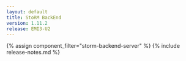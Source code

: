 ```yaml
---
layout: default
title: StoRM BackEnd
version: 1.11.2
release: EMI3-U2
---
```


{% assign component_filter="storm-backend-server" %}
{% include release-notes.md %}
